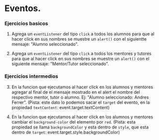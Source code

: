 # Eventos.

### Ejercicios basicos

1. Agrega un `eventListener` del tipo `click` a todos los alumnos para que al hacer click en sus nombres se muestre un `alert()` con el siguientte mensaje: "Alumno seleccionado".

2. Agrega un `eventListener` del tipo `click` a todos los mentores y tutores para que al hacer click en sus nombres se muestre un `alert()` con el siguiente mensaje: "Mentor/Tutor seleccionado".

### Ejercicios intermedios

3. En la funcion que ejecutamos al hacer click en los alumnos y mentores agregar al final de el mensaje mostrado en el alert el nombre del respectivo mentor, tutor o alumno. Ej: "Alumno seleccionado: Andres Ferrer". (Pista: este dato lo podemos sacar el `target` del evento, en la propiedad `textContent`: event.target.textContent)

4. En la funcion que ejecutamos al hacer click en los alumnos y mentores cambiar el `background-color` del elemento por `red`. (Pista: esta propiedad se llama `backgroundColor` y esta dentro de `style`, que esta dentro de `target`: event.target.style.backgroundColor)
